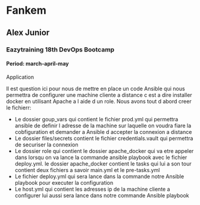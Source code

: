 ﻿# Fankem
## Alex Junior
### Eazytraining 18th DevOps Bootcamp
#### Period: march-april-may
Application

Il est question ici pour nous de mettre en place un code Ansible qui nous permettra de configurer une machine cliente a distance c est a dire installer docker en utilisant Apache a l aide d un role. Nous avons tout d abord creer le fichierr:
- Le dossier goup_vars qui contient le fichier prod.yml qui permettra ansible de definir l adresse de la machine sur laquelle on voudra fiare la cobfiguration et demander a Ansible d accepter la connexion a distance
- Le dossier files/secrets contient le fichier credentials.vault qui permettra de securiser la connexion
- Le dossier role qui contient le dossier apache_docker qui va etre appeler dans lorsqu on va lance la commande ansible playbook avec le fichier deploy.yml. le dossier apache_docker contient le tasks qui lui a son tour contient deux fichiers a savoir main.yml et le pre-tasks.yml
- Le fichier deploy.yml qui sera lance dans la commande notre Ansible playbook pour executer la configuration
- Le host.yml qui contient les adresses ip de la machine cliente a configurer lui aussi sera lance dans notre commande Ansible playbook 
